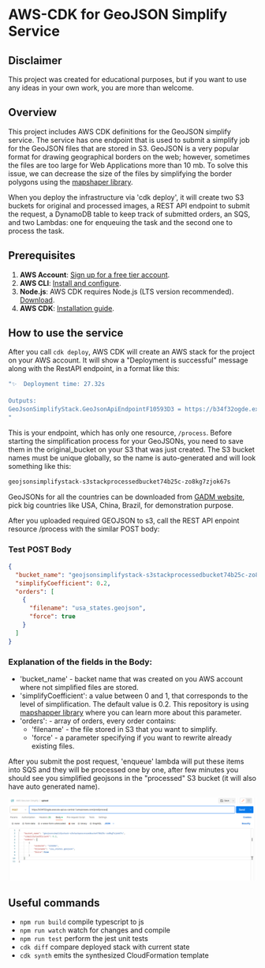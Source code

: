 # AWS-CDK for GeoJSON Simplify Service

## Disclaimer

This project was created for educational purposes, but if you want to use any ideas
in your own work, you are more than welcome.

## Overview

This project includes AWS CDK definitions for the GeoJSON simplify service.
The service has one endpoint that is used to submit a simplify job for the GeoJSON files that are
stored in S3. GeoJSON is a very popular format for drawing geographical borders on the web; however,
sometimes the files are too large for Web Applications more than 10 mb. To solve this issue,
we can decrease the size of the files by simplifying the border polygons using the
[mapshaper library](https://github.com/mbloch/mapshaper/blob/master/REFERENCE.md).

When you deploy the infrastructure via 'cdk deploy', it will create
two S3 buckets for original and processed images, a REST API endpoint to submit the request,
a DynamoDB table to keep track of submitted orders, an SQS, and two Lambdas: one for enqueuing the task and the second one
to process the task.

## Prerequisites

1. **AWS Account**: [Sign up for a free tier account](https://aws.amazon.com/free/).
2. **AWS CLI**: [Install and configure](https://docs.aws.amazon.com/cli/latest/userguide/install-cliv2.html).
3. **Node.js**: AWS CDK requires Node.js (LTS version recommended). [Download](https://nodejs.org/).
4. **AWS CDK**: [Installation guide](https://docs.aws.amazon.com/cdk/v2/guide/getting_started.html).

## How to use the service

After you call `cdk deploy`, AWS CDK will create an AWS stack for the project on your AWS account. It will show a "Deployment is
successful" message along with the RestAPI endpoint, in a format like this:

```bash
"✨  Deployment time: 27.32s

Outputs:
GeoJsonSimplifyStack.GeoJsonApiEndpointF10593D3 = https://b34f32ogde.execute-api.eu-central-1.amazonaws.com/prod/
"
```

This is your endpoint, which has only one resource, `/process`. Before starting the simplification process for your GeoJSONs,
you need to save them in the original_bucket on your S3 that was just created. The S3 bucket names must be unique globally, so the name is auto-generated and will look something like this:

```bash
geojsonsimplifystack-s3stackprocessedbucket74b25c-zo8kg7zjok67s
```

GeoJSONs for all the countries can be downloaded from [GADM website](https://gadm.org/download_country.html),
pick big countries like USA, China, Brazil, for demonstration purpose.

After you uploaded required GEOJSON to s3, call the REST API enpoint resource /process with the similar POST body:

### Test POST Body

```json
{
  "bucket_name": "geojsonsimplifystack-s3stackprocessedbucket74b25c-zo8kg7zjok67s",
  "simplifyCoefficient": 0.2,
  "orders": [
    {
      "filename": "usa_states.geojson",
      "force": true
    }
  ]
}
```

### Explanation of the fields in the Body:

- 'bucket_name' - backet name that was created on you AWS account where not simplified files are stored.
- 'simplifyCoefficient': a value between 0 and 1, that corresponds to the level of simplification. The default value is 0.2.
  This repository is using [mapshapper library](https://github.com/mbloch/mapshaper/blob/master/REFERENCE.md) where you can learn more about this parameter.
- 'orders': - array of orders, every order contains:
  - 'filename' - the file stored in S3 that you want to simplify.
  - 'force' - a parameter specifying if you want to rewrite already existing files.

After you submit the post request, 'enqueue' lambda will put these items into SQS and they will be processed one by one, after few minutes you should see you simplified geojsons in the "processed" S3 bucket (it will also have auto generated name).

![Post Example](./readme_images/1.png)

## Useful commands

- `npm run build` compile typescript to js
- `npm run watch` watch for changes and compile
- `npm run test` perform the jest unit tests
- `cdk diff` compare deployed stack with current state
- `cdk synth` emits the synthesized CloudFormation template
